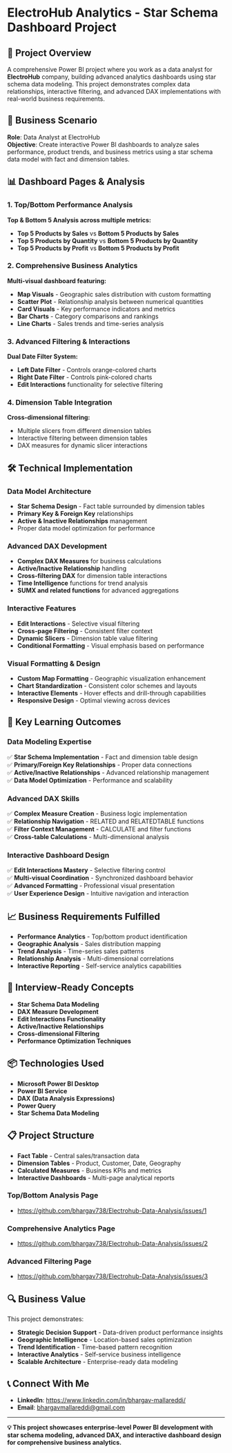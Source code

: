 # ElectroHub Analytics - Star Schema Dashboard Project

## 🎯 Project Overview
A comprehensive Power BI project where you work as a data analyst for **ElectroHub** company, building advanced analytics dashboards using star schema data modeling. This project demonstrates complex data relationships, interactive filtering, and advanced DAX implementations with real-world business requirements.

## 🏢 Business Scenario
**Role**: Data Analyst at ElectroHub  
**Objective**: Create interactive Power BI dashboards to analyze sales performance, product trends, and business metrics using a star schema data model with fact and dimension tables.

## 📊 Dashboard Pages & Analysis

### 1. Top/Bottom Performance Analysis
**Top & Bottom 5 Analysis across multiple metrics:**
- **Top 5 Products by Sales** vs **Bottom 5 Products by Sales**
- **Top 5 Products by Quantity** vs **Bottom 5 Products by Quantity**  
- **Top 5 Products by Profit** vs **Bottom 5 Products by Profit**

### 2. Comprehensive Business Analytics
**Multi-visual dashboard featuring:**
- **Map Visuals** - Geographic sales distribution with custom formatting
- **Scatter Plot** - Relationship analysis between numerical quantities
- **Card Visuals** - Key performance indicators and metrics
- **Bar Charts** - Category comparisons and rankings
- **Line Charts** - Sales trends and time-series analysis

### 3. Advanced Filtering & Interactions
**Dual Date Filter System:**
- **Left Date Filter** - Controls orange-colored charts
- **Right Date Filter** - Controls pink-colored charts
- **Edit Interactions** functionality for selective filtering

### 4. Dimension Table Integration
**Cross-dimensional filtering:**
- Multiple slicers from different dimension tables
- Interactive filtering between dimension tables
- DAX measures for dynamic slicer interactions

## 🛠 Technical Implementation

### Data Model Architecture
- **Star Schema Design** - Fact table surrounded by dimension tables
- **Primary Key & Foreign Key** relationships
- **Active & Inactive Relationships** management
- Proper data model optimization for performance

### Advanced DAX Development
- **Complex DAX Measures** for business calculations
- **Active/Inactive Relationship** handling
- **Cross-filtering DAX** for dimension table interactions
- **Time Intelligence** functions for trend analysis
- **SUMX and related functions** for advanced aggregations

### Interactive Features
- **Edit Interactions** - Selective visual filtering
- **Cross-page Filtering** - Consistent filter context
- **Dynamic Slicers** - Dimension table value filtering
- **Conditional Formatting** - Visual emphasis based on performance

### Visual Formatting & Design
- **Custom Map Formatting** - Geographic visualization enhancement
- **Chart Standardization** - Consistent color schemes and layouts
- **Interactive Elements** - Hover effects and drill-through capabilities
- **Responsive Design** - Optimal viewing across devices

## 🚀 Key Learning Outcomes

### Data Modeling Expertise
✅ **Star Schema Implementation** - Fact and dimension table design  
✅ **Primary/Foreign Key Relationships** - Proper data connections  
✅ **Active/Inactive Relationships** - Advanced relationship management  
✅ **Data Model Optimization** - Performance and scalability  

### Advanced DAX Skills
✅ **Complex Measure Creation** - Business logic implementation  
✅ **Relationship Navigation** - RELATED and RELATEDTABLE functions  
✅ **Filter Context Management** - CALCULATE and filter functions  
✅ **Cross-table Calculations** - Multi-dimensional analysis  

### Interactive Dashboard Design
✅ **Edit Interactions Mastery** - Selective filtering control  
✅ **Multi-visual Coordination** - Synchronized dashboard behavior  
✅ **Advanced Formatting** - Professional visual presentation  
✅ **User Experience Design** - Intuitive navigation and interaction  

## 📈 Business Requirements Fulfilled
- **Performance Analytics** - Top/bottom product identification
- **Geographic Analysis** - Sales distribution mapping
- **Trend Analysis** - Time-series sales patterns
- **Relationship Analysis** - Multi-dimensional correlations
- **Interactive Reporting** - Self-service analytics capabilities

## 🎯 Interview-Ready Concepts
- **Star Schema Data Modeling**
- **DAX Measure Development**
- **Edit Interactions Functionality**
- **Active/Inactive Relationships**
- **Cross-dimensional Filtering**
- **Performance Optimization Techniques**

## 📦 Technologies Used
- **Microsoft Power BI Desktop**
- **Power BI Service**
- **DAX (Data Analysis Expressions)**
- **Power Query**
- **Star Schema Data Modeling**

## 📋 Project Structure
- **Fact Table** - Central sales/transaction data
- **Dimension Tables** - Product, Customer, Date, Geography
- **Calculated Measures** - Business KPIs and metrics
- **Interactive Dashboards** - Multi-page analytical reports

### Top/Bottom Analysis Page
- https://github.com/bhargav738/Electrohub-Data-Analysis/issues/1

### Comprehensive Analytics Page  
- https://github.com/bhargav738/Electrohub-Data-Analysis/issues/2
### Advanced Filtering Page
- https://github.com/bhargav738/Electrohub-Data-Analysis/issues/3


## 🔍 Business Value
This project demonstrates:
- **Strategic Decision Support** - Data-driven product performance insights
- **Geographic Intelligence** - Location-based sales optimization
- **Trend Identification** - Time-based pattern recognition
- **Interactive Analytics** - Self-service business intelligence
- **Scalable Architecture** - Enterprise-ready data modeling


## 📞 Connect With Me
- **LinkedIn**: https://www.linkedin.com/in/bhargav-mallareddi/
- **Email**: bhargavmallareddi@gmail.com

---
**💡 This project showcases enterprise-level Power BI development with star schema modeling, advanced DAX, and interactive dashboard design for comprehensive business analytics.**
